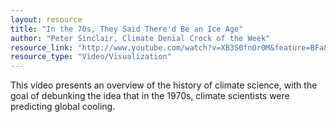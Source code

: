 ```yaml
---
layout: resource
title: "In the 70s, They Said There'd Be an Ice Age"
author: "Peter Sinclair, Climate Denial Crock of the Week"
resource_link: "http://www.youtube.com/watch?v=XB3S0fnOr0M&feature=BFa&list=PL029130BFDC78FA33&i..."
resource_type: "Video/Visualization"
---
```


This video presents an overview of the history of climate science, with the goal of debunking the idea that in the 1970s, climate scientists were predicting global cooling.
